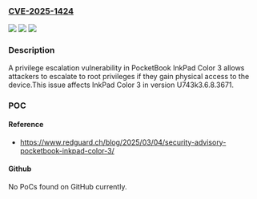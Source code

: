 ### [CVE-2025-1424](https://cve.mitre.org/cgi-bin/cvename.cgi?name=CVE-2025-1424)
![](https://img.shields.io/static/v1?label=Product&message=InkPad%20Color%203&color=blue)
![](https://img.shields.io/static/v1?label=Version&message=%3D%20U743k3.6.8.3671%20&color=brighgreen)
![](https://img.shields.io/static/v1?label=Vulnerability&message=CWE-269%20Improper%20Privilege%20Management&color=brighgreen)

### Description

A privilege escalation vulnerability in PocketBook InkPad Color 3 allows attackers to escalate to root privileges if they gain physical access to the device.This issue affects InkPad Color 3 in version U743k3.6.8.3671.

### POC

#### Reference
- https://www.redguard.ch/blog/2025/03/04/security-advisory-pocketbook-inkpad-color-3/

#### Github
No PoCs found on GitHub currently.

